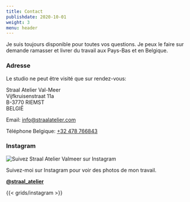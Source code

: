 ```yaml
---
title: Contact
publishdate: 2020-10-01
weight: 3
menu: header
---
```


Je suis toujours disponible pour toutes vos questions. Je peux le faire sur demande
ramasser et livrer du travail aux Pays-Bas et en Belgique.

### Adresse

Le studio ne peut être visité que sur rendez-vous:

Straal Atelier Val-Meer  
Vijfkruisenstraat 11a  
B-3770 RIEMST  
BELGIË

Email: [info@straalatelier.com](mailto:info@straalatelier.com)

Téléphone Belgique: [+32 478 766843](tel:+32478766843)

### Instagram

![Suivez Straal Atelier Valmeer sur Instagram](/images/IG_Glyph_Fill.png "Suivez @straal_atelier sur Instagram")

Suivez-moi sur Instagram pour voir des photos de mon travail.

[**@straal_atelier**](https://www.instagram.com/straal_atelier/)

{{< grids/instagram >}}
